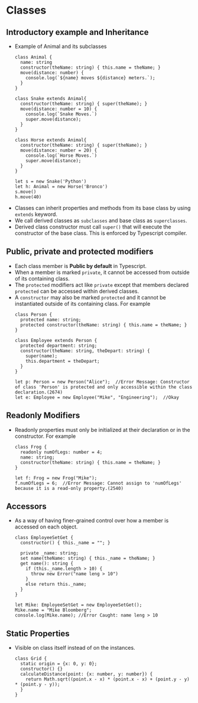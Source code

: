 # Classes

## Introductory example and Inheritance
  * Example of Animal and its subclasses
    ```
    class Animal {
      name: string
      constructor(theName: string) { this.name = theName; }
      move(distance: number) {
        console.log(`${name} moves ${distance} meters.`);
      }
    }

    class Snake extends Animal{
      constructor(theName: string) { super(theName); }
      move(distance: number = 10) {
        console.log(`Snake Moves.`)
        super.move(distance);
      }
    }

    class Horse extends Animal{
      constructor(theName: string) { super(theName); }
      move(distance: number = 20) {
        console.log(`Horse Moves.`)
        super.move(distance);
      }
    }

    let s = new Snake('Python')
    let h: Animal = new Horse('Bronco')
    s.move()
    h.move(40)
    ```
  * Classes can inherit properties and methods from its base class by using `extends` keyword.
  * We call derived classes as `subclasses` and base class as `superclasses`.
  * Derived class constructor must call `super()` that will execute the constructor of the base class. This is enforced by Typescript compiler.

## Public, private and protected modifiers
  * Each class member is **Public by default** in Typescript.
  * When a member is marked `private`, it cannot be accessed from outside of its containing class.
  * The `protected` modifiers act like `private` except that members declared `protected` can be accessed within derived classes.
  * A `constructor` may also be marked `protected` and it cannot be instantiated outside of its containing class. For example
    ```
    class Person {
      protected name: string;
      protected constructor(theName: string) { this.name = theName; }
    }

    class Employee extends Person {
      protected department: string;
      constructor(theName: string, theDepart: string) {
        super(name);
        this.department = theDepart;
      }
    }

    let p: Person = new Person("Alice");  //Error Message: Constructor of class 'Person' is protected and only accessible within the class declaration.(2674)
    let e: Employee = new Employee("Mike", "Engineering");  //Okay
    ```

## Readonly Modifiers
  * Readonly properties must only be initialized at their declaration or in the constructor. For example
    ```
    class Frog {
      readonly numOfLegs: number = 4;
      name: string;
      constructor(theName: string) { this.name = theName; }
    }

    let f: Frog = new Frog("Mike");
    f.numOfLegs = 6;  //Error Message: Cannot assign to 'numOfLegs' because it is a read-only property.(2540)
    ```

## Accessors
  * As a way of having finer-grained control over how a member is accessed on each object.
    ```
    class EmployeeSetGet {
      constructor() { this._name = ""; }

      private _name: string;
      set name(theName: string) { this._name = theName; }
      get name(): string {
        if (this._name.length > 10) {
          throw new Error("name leng > 10")
        }
        else return this._name;
      }
    }

    let Mike: EmployeeSetGet = new EmployeeSetGet();
    Mike.name = "Mike Bloomberg";
    console.log(Mike.name); //Error Caught: name leng > 10
    ```

## Static Properties
  * Visible on class itself instead of on the instances.
    ```
    class Grid {
      static origin = {x: 0, y: 0};
      constructor() {}
      calculateDistance(point: {x: number, y: number}) {
        return Math.sqrt((point.x - x) * (point.x - x) + (point.y - y) * (point.y - y));
      }
    }
    ```